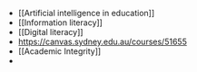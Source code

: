 - [[Artificial intelligence in education]]
- [[Information literacy]]
- [[Digital literacy]]
- https://canvas.sydney.edu.au/courses/51655
- [[Academic Integrity]]
-